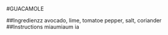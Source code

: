 #GUACAMOLE

##Ingredienzz
avocado, lime, tomatoe
pepper, salt, coriander 
##Instructions
miaumiaum ia

